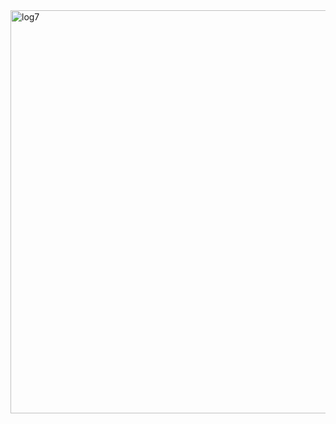 <img width="645" alt="log7" src="https://github.com/jatamel/is601week9/assets/106118580/ba836f9a-64fe-40c6-b488-75f2c16c08d6">
